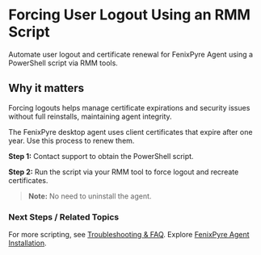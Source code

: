# Forcing User Logout Using an RMM Script

Automate user logout and certificate renewal for FenixPyre Agent using a PowerShell script via RMM tools.


## Why it matters
Forcing logouts helps manage certificate expirations and security issues without full reinstalls, maintaining agent integrity.

The FenixPyre desktop agent uses client certificates that expire after one year. Use this process to renew them.

**Step 1:** Contact support to obtain the PowerShell script.

**Step 2:** Run the script via your RMM tool to force logout and recreate certificates.

> **Note:** No need to uninstall the agent.

### Next Steps / Related Topics
For more scripting, see [Troubleshooting & FAQ](/09-troubleshooting-&-faq). Explore [FenixPyre Agent Installation](/03-setup-&-installation/install-windows-agent).